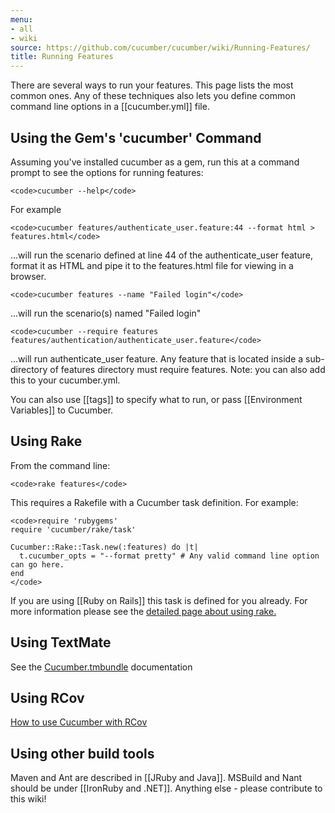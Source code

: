 ```yaml
---
menu:
- all
- wiki
source: https://github.com/cucumber/cucumber/wiki/Running-Features/
title: Running Features
---
```


There are several ways to run your features. This page lists the most common ones. Any of these techniques also lets you define common command line options in a \[\[cucumber.yml\]\] file.

Using the Gem's 'cucumber' Command
----------------------------------

Assuming you've installed cucumber as a gem, run this at a command prompt to see the options for running features:

    <code>cucumber --help</code>

For example

    <code>cucumber features/authenticate_user.feature:44 --format html > features.html</code>

...will run the scenario defined at line 44 of the authenticate\_user feature, format it as HTML and pipe it to the features.html file for viewing in a browser.

    <code>cucumber features --name "Failed login"</code>

...will run the scenario(s) named "Failed login"

    <code>cucumber --require features features/authentication/authenticate_user.feature</code>

...will run authenticate\_user feature. Any feature that is located inside a sub-directory of features directory must require features. Note: you can also add this to your cucumber.yml.

You can also use \[\[tags\]\] to specify what to run, or pass \[\[Environment Variables\]\] to Cucumber.

Using Rake
----------

From the command line:

    <code>rake features</code>

This requires a Rakefile with a Cucumber task definition. For example:

    <code>require 'rubygems'
    require 'cucumber/rake/task'

    Cucumber::Rake::Task.new(:features) do |t|
      t.cucumber_opts = "--format pretty" # Any valid command line option can go here.
    end
    </code>

If you are using \[\[Ruby on Rails\]\] this task is defined for you already. For more information please see the [detailed page about using rake.](http://wiki.github.com/cucumber/cucumber/using-rake)

Using TextMate
--------------

See the [Cucumber.tmbundle](http://github.com/cucumber/cucumber-tmbundle) documentation

Using RCov
----------

[How to use Cucumber with RCov](http://github.com/cucumber/cucumber/wikis/using-rcov-with-cucumber-and-rails)

Using other build tools
-----------------------

Maven and Ant are described in \[\[JRuby and Java\]\]. MSBuild and Nant should be under \[\[IronRuby and .NET\]\]. Anything else - please contribute to this wiki!

